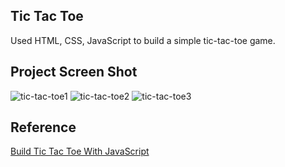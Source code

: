 ## Tic Tac Toe

Used HTML, CSS, JavaScript to build a simple tic-tac-toe game.

## Project Screen Shot
![tic-tac-toe1](https://user-images.githubusercontent.com/60259324/180371343-d9e9689a-e498-44d9-95f7-d05bbbb5b092.png)
![tic-tac-toe2](https://user-images.githubusercontent.com/60259324/180371345-f155964e-e9c7-45b0-9953-3bd932a03b31.png)
![tic-tac-toe3](https://user-images.githubusercontent.com/60259324/180371346-d26ac091-b803-49c9-a1cc-378cc4f4c47a.png)

## Reference
[Build Tic Tac Toe With JavaScript](https://www.youtube.com/watch?v=Y-GkMjUZsmM)
